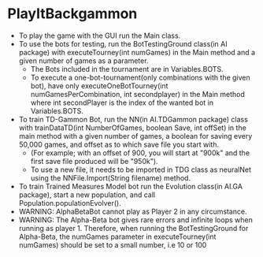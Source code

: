 # PlayItBackgammon
* To play the game with the GUI run the Main class. 
* To use the bots for testing, run the BotTestingGround class(in AI package) with executeTourney(int numGames) in the Main method and a given number of games as a parameter.
  * The Bots included in the tournament are in Variables.BOTS.
  * To execute a one-bot-tournament(only combinations with the given bot), have only executeOneBotTourney(int numGamesPerCombination, int secondplayer) in the Main method where int secondPlayer is the index of the wanted bot in Variables.BOTS.
* To train TD-Gammon Bot, run the NN(in AI.TDGammon package) class with trainDataTD(int NumberOfGames, boolean Save, int offSet) in the main method with a given number of games, a boolean for saving every 50,000 games, and offset as to which save file you start with.
  * (For example; with an offset of 900, you will start at "900k" and the first save file produced will be "950k").
  * To use a new file, it needs to be imported in TDG class as neuralNet using the NNFile.Import(String filename) method. 
* To train Trained Measures Model bot run the Evolution class(in AI.GA package), start a new population, and call Population.populationEvolver().
* WARNING: AlphaBetaBot cannot play as Player 2 in any circumstance. 
* WARNING: The Alpha-Beta bot gives rare errors and infinite loops when running as player 1. Therefore, when running the BotTestingGround for Alpha-Beta, the numGames parameter in  executeTourney(int numGames) should be set to a small number, i.e 10 or 100
